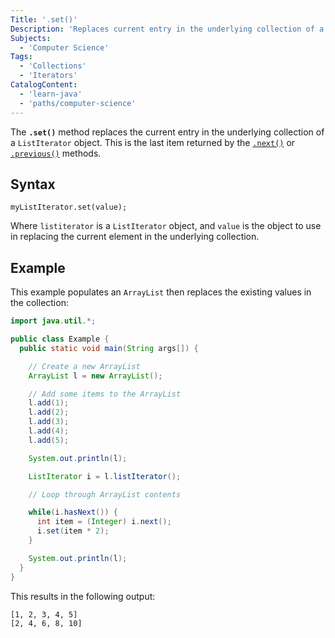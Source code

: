 ```yaml
---
Title: '.set()'
Description: 'Replaces current entry in the underlying collection of a ListIterator object.'
Subjects:
  - 'Computer Science'
Tags:
  - 'Collections'
  - 'Iterators'
CatalogContent:
  - 'learn-java'
  - 'paths/computer-science'
---
```


The **`.set()`** method replaces the current entry in the underlying collection of a `ListIterator` object. This is the last item returned by the [`.next()`](https://www.codecademy.com/resources/docs/java/iterator/next) or [`.previous()`](https://www.codecademy.com/resources/docs/java/iterator/previous) methods.

## Syntax

```pseudo
myListIterator.set(value);
```

Where `listiterator` is a `ListIterator` object, and `value` is the object to use in replacing the current element in the underlying collection.

## Example

This example populates an `ArrayList` then replaces the existing values in the collection:

```java
import java.util.*;

public class Example {
  public static void main(String args[]) {

    // Create a new ArrayList
    ArrayList l = new ArrayList();

    // Add some items to the ArrayList
    l.add(1);
    l.add(2);
    l.add(3);
    l.add(4);
    l.add(5);

    System.out.println(l);

    ListIterator i = l.listIterator();

    // Loop through ArrayList contents

    while(i.hasNext()) {
      int item = (Integer) i.next();
      i.set(item * 2);
    }

    System.out.println(l);
  }
}
```

This results in the following output:

```shell
[1, 2, 3, 4, 5]
[2, 4, 6, 8, 10]
```
